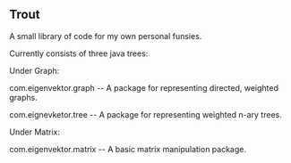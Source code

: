 Trout
-----

A small library of code for my own personal funsies.

Currently consists of three java trees:

Under Graph:

com.eigenvektor.graph -- A package for representing directed, weighted graphs.

com.eignevketor.tree -- A package for representing weighted n-ary trees.

Under Matrix:

com.eigenvektor.matrix -- A basic matrix manipulation package.
